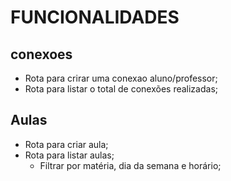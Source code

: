 # FUNCIONALIDADES

## conexoes
- Rota para crirar uma conexao aluno/professor;
- Rota para listar o total de conexões realizadas;

## Aulas
- Rota para criar aula;
- Rota para listar aulas;
    - Filtrar por matéria, dia da semana e horário;